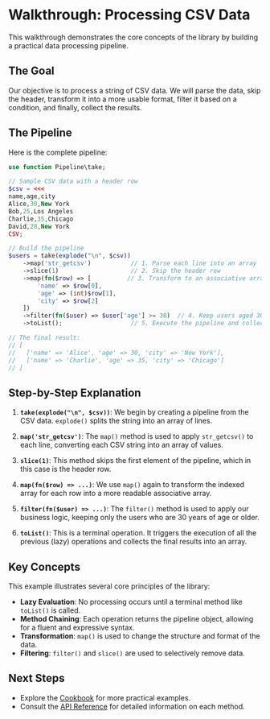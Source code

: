 # Walkthrough: Processing CSV Data

This walkthrough demonstrates the core concepts of the library by building a practical data processing pipeline.

## The Goal

Our objective is to process a string of CSV data. We will parse the data, skip the header, transform it into a more usable format, filter it based on a condition, and finally, collect the results.

## The Pipeline

Here is the complete pipeline:

```php
use function Pipeline\take;

// Sample CSV data with a header row
$csv = <<<
name,age,city
Alice,30,New York
Bob,25,Los Angeles
Charlie,35,Chicago
David,28,New York
CSV;

// Build the pipeline
$users = take(explode("\n", $csv))
    ->map('str_getcsv')           // 1. Parse each line into an array
    ->slice(1)                    // 2. Skip the header row
    ->map(fn($row) => [          // 3. Transform to an associative array
        'name' => $row[0],
        'age' => (int)$row[1],
        'city' => $row[2]
    ])
    ->filter(fn($user) => $user['age'] >= 30)  // 4. Keep users aged 30 or over
    ->toList();                   // 5. Execute the pipeline and collect results

// The final result:
// [
//   ['name' => 'Alice', 'age' => 30, 'city' => 'New York'],
//   ['name' => 'Charlie', 'age' => 35, 'city' => 'Chicago']
// ]
```

## Step-by-Step Explanation

1.  **`take(explode("\n", $csv))`**: We begin by creating a pipeline from the CSV data. `explode()` splits the string into an array of lines.

2.  **`map('str_getcsv')`**: The `map()` method is used to apply `str_getcsv()` to each line, converting each CSV string into an array of values.

3.  **`slice(1)`**: This method skips the first element of the pipeline, which in this case is the header row.

4.  **`map(fn($row) => ...)`**: We use `map()` again to transform the indexed array for each row into a more readable associative array.

5.  **`filter(fn($user) => ...)`**: The `filter()` method is used to apply our business logic, keeping only the users who are 30 years of age or older.

6.  **`toList()`**: This is a terminal operation. It triggers the execution of all the previous (lazy) operations and collects the final results into an array.

## Key Concepts

This example illustrates several core principles of the library:

-   **Lazy Evaluation**: No processing occurs until a terminal method like `toList()` is called.
-   **Method Chaining**: Each operation returns the pipeline object, allowing for a fluent and expressive syntax.
-   **Transformation**: `map()` is used to change the structure and format of the data.
-   **Filtering**: `filter()` and `slice()` are used to selectively remove data.

## Next Steps

-   Explore the [Cookbook](../cookbook/index.md) for more practical examples.
-   Consult the [API Reference](../api/creation.md) for detailed information on each method.

